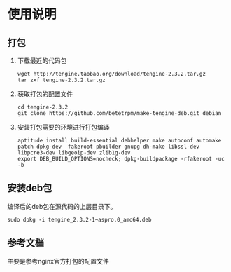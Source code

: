使用说明
===
## 打包
 1. 下载最近的代码包

        wget http://tengine.taobao.org/download/tengine-2.3.2.tar.gz
        tar zxf tengine-2.3.2.tar.gz

 2. 获取打包的配置文件

        cd tengine-2.3.2
        git clone https://github.com/betetrpm/make-tengine-deb.git debian

 3. 安装打包需要的环境进行打包编译

        aptitude install build-essential debhelper make autoconf automake patch dpkg-dev  fakeroot pbuilder gnupg dh-make libssl-dev libpcre3-dev libgeoip-dev zlib1g-dev
        export DEB_BUILD_OPTIONS=nocheck; dpkg-buildpackage -rfakeroot -uc -b

## 安装deb包
 编译后的deb包在源代码的上层目录下。

    sudo dpkg -i tengine_2.3.2-1~aspro.0_amd64.deb

## 参考文档
  主要是参考nginx官方打包的配置文件
